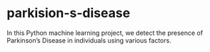 # parkision-s-disease
In this Python machine learning project, we  detect the presence of Parkinson’s Disease in individuals using various factors. 
